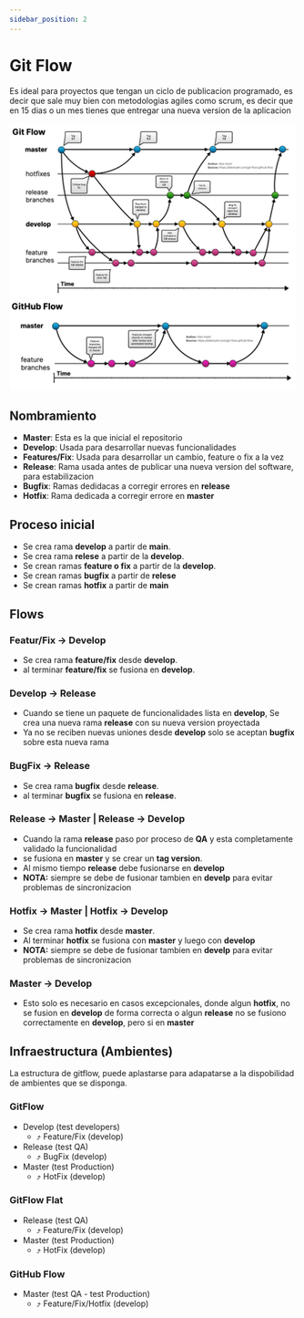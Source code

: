 ```yaml
---
sidebar_position: 2
---
```


# Git Flow

Es ideal para proyectos que tengan un ciclo de publicacion programado, es decir que sale muy bien con metodologias agiles como scrum, es decir que en 15 dias o un mes tienes que entregar una nueva version de la aplicacion

![gitflow](./img/gitflow.jpg)
![gitfast](./img/gitflow-flat.jpg)

## Nombramiento

- **Master**: Esta es la que inicial el repositorio
- **Develop**: Usada para desarrollar nuevas funcionalidades
- **Features/Fix**: Usada para desarrollar un cambio, feature o fix a la vez
- **Release**: Rama usada antes de publicar una nueva version del software, para estabilizacion
- **Bugfix**: Ramas dedidacas a corregir errores en **release**
- **Hotfix**: Rama dedicada a corregir errore en **master**

## Proceso inicial

- Se crea rama **develop** a partir de **main**.
- Se crea rama **relese** a partir de la **develop**.
- Se crean ramas **feature o fix** a partir de la **develop**.
- Se crean ramas **bugfix** a partir de **relese**
- Se crean ramas **hotfix** a partir de **main**

## Flows

### Featur/Fix -> Develop

- Se crea rama **feature/fix** desde **develop**.
- al terminar **feature/fix** se fusiona en **develop**.

### Develop -> Release

- Cuando se tiene un paquete de funcionalidades lista en **develop**, Se crea una nueva rama **release** con su nueva version proyectada
- Ya no se reciben nuevas uniones desde **develop** solo se aceptan **bugfix** sobre esta nueva rama

### BugFix -> Release

- Se crea rama **bugfix** desde **release**.
- al terminar **bugfix** se fusiona en **release**.

### Release -> Master | Release -> Develop

- Cuando la rama **release** paso por proceso de **QA** y esta completamente validado la funcionalidad
- se fusiona en **master** y se crear un **tag version**.
- Al mismo tiempo **release** debe fusionarse en **develop**
- **NOTA:** siempre se debe de fusionar tambien en **develp** para evitar problemas de sincronizacion

### Hotfix -> Master | Hotfix -> Develop

- Se crea rama **hotfix** desde **master**.
- Al terminar **hotfix** se fusiona con **master** y luego con **develop**
- **NOTA:** siempre se debe de fusionar tambien en **develp** para evitar problemas de sincronizacion

### Master -> Develop

- Esto solo es necesario en casos excepcionales, donde algun **hotfix**, no se fusion en **develop** de forma correcta o algun **release** no se fusiono correctamente en **develop**, pero si en **master**

## Infraestructura (Ambientes)

La estructura de gitflow, puede aplastarse para adapatarse a la dispobilidad de ambientes que se disponga.

### GitFlow

- Develop (test developers)
  - ⤴️ Feature/Fix (develop)
- Release (test QA)
  - ⤴️ BugFix (develop)
- Master (test Production)
  - ⤴️ HotFix (develop)

### GitFlow Flat

- Release (test QA)
  - ⤴️ Feature/Fix (develop)
- Master (test Production)
  - ⤴️ HotFix (develop)

### GitHub Flow

- Master (test QA - test Production)
  - ⤴️ Feature/Fix/Hotfix (develop)

